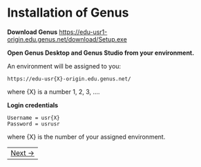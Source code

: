 # Installation of Genus

**Download Genus**
   https://edu-usr1-origin.edu.genus.net/download/Setup.exe

**Open Genus Desktop and Genus Studio from your environment.**

An environment will be assigned to you:

   ```
   https://edu-usr{X}-origin.edu.genus.net/
   ```

   where {X} is a number 1, 2, 3, ....


   **Login credentials**

   ```
   Username = usr{X}
   Password = usrusr
   ```

where {X} is the number of your assigned environment.

<!--The same username and password can be used to access both your own environment and the the blueprint solution.

<!--You will be doing all your training exercises in the assigned environment. In addition, you will get access to a blueprint, http://edu-fasit-origin.edu.genus.net, of a complete Genus CRM-model which can be used when you want to verify your work get some inspiration. -->

<table>
   <tr><td align="right"><a href="installation-of-sql-server-mgmt-studio.md">Next -></a></td></tr>
</table>
